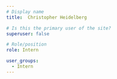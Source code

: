 ```yaml
---
# Display name
title:  Christopher Heidelberg

# Is this the primary user of the site?
superuser: false

# Role/position
role: Intern

user_groups:
  - Intern
---
```

